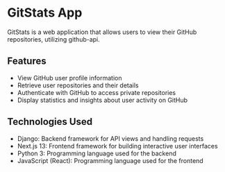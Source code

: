 # GitStats App

GitStats is a web application that allows users to view their GitHub repositories, utilizing github-api.

## Features

- View GitHub user profile information
- Retrieve user repositories and their details
- Authenticate with GitHub to access private repositories
- Display statistics and insights about user activity on GitHub

## Technologies Used

- Django: Backend framework for API views and handling requests
- Next.js 13: Frontend framework for building interactive user interfaces
- Python 3: Programming language used for the backend
- JavaScript (React): Programming language used for the frontend
